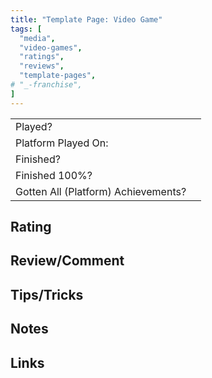 ```yaml
---
title: "Template Page: Video Game"
tags: [
  "media",
  "video-games",
  "ratings",
  "reviews",
  "template-pages",
# "_-franchise",
]
---
```


| | |
|-|-|
| Played? |  |
| Platform Played On: |  |
| Finished? |  |
| Finished 100%? |  |
| Gotten All (Platform) Achievements? |  |

## Rating



## Review/Comment



## Tips/Tricks



## Notes



## Links

